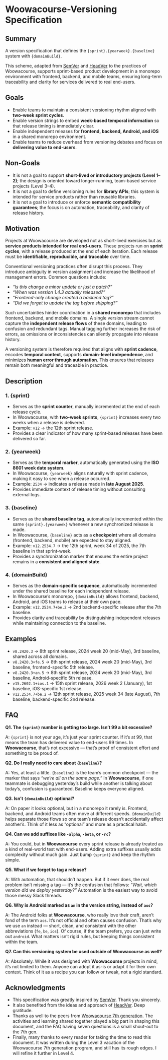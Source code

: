 # Woowacourse-Versioning Specification

## Summary

A version specification that defines the `{sprint}.{yearweek}.{baseline}` system with `{domainBuild}`.

This scheme, adapted from [SemVer](https://github.com/semver/semver) and [HeadVer](https://github.com/line/headver) to the practices of Woowacourse, supports sprint-based product development in a monorepo environment with frontend, backend, and mobile teams, ensuring long-term traceability and clarity for services delivered to real end-users.

## Goals

- Enable teams to maintain a consistent versioning rhythm aligned with **two-week sprint cycles**.
- Enable version strings to embed **week-based temporal information** so that release timing is immediately clear.
- Enable independent releases for **frontend, backend, Android, and iOS** in a shared monorepo environment.
- Enable teams to reduce overhead from versioning debates and focus on **delivering value to end-users**.

## Non-Goals

- It is not a goal to support **short-lived or introductory projects (Level 1–2)**; the design is oriented toward longer-running, team-based service projects (Level 3–4).
- It is not a goal to define versioning rules for **library APIs**; this system is intended for service products rather than reusable libraries.
- It is not a goal to introduce or enforce **semantic compatibility guarantees**; the focus is on automation, traceability, and clarity of release history.

## Motivation

Projects at Woowacourse are developed not as short-lived exercises but as **service products intended for real end-users**. These projects run on **sprint cycles**, with a release produced at the end of each iteration. Each release must be **identifiable, reproducible, and traceable** over time.

Conventional versioning practices often disrupt this process. They introduce ambiguity in version assignment and increase the likelihood of management errors. Common questions include:

- *“Is this change a minor update or just a patch?”*
- *“When was version 1.4.3 actually released?”*
- *“Frontend-only change created a backend tag?”*
- *“Did we forget to update the tag before shipping?”*

Such uncertainties hinder coordination in a **shared monorepo** that includes frontend, backend, and mobile domains. A single version stream cannot capture the **independent release flows** of these domains, leading to confusion and redundant tags. Manual tagging further increases the risk of errors, as omissions or inconsistencies can silently propagate into release history.

A versioning system is therefore required that aligns with **sprint cadence**, encodes **temporal context**, supports **domain-level independence**, and minimizes **human error through automation**. This ensures that releases remain both meaningful and traceable in practice.

## Description

### 1. {sprint}

- Serves as the **sprint counter**, manually incremented at the end of each release cycle.  
- In Woowacourse, with **two-week sprints**, `{sprint}` increases every two weeks when a release is delivered.  
- Example: `v12` → the 12th sprint release.  
- Provides a clear indicator of how many sprint-based releases have been delivered so far.  

### 2. {yearweek}

- Serves as the **temporal marker**, automatically generated using the **ISO 8601 week date system**.  
- In Woowacourse, `{yearweek}` aligns naturally with sprint cadence, making it easy to see when a release occurred.  
- Example: `2534` → indicates a release made in **late August 2025**.  
- Provides immediate context of release timing without consulting external logs.  

### 3. {baseline}

- Serves as the **shared baseline tag**, automatically incremented within the same `{sprint}.{yearweek}` whenever a new synchronized release is made.  
- In Woowacourse, `{baseline}` acts as a **checkpoint** where all domains (frontend, backend, mobile) are expected to stay aligned.  
- Example: `v12.2534.7` → the 12th sprint, week 34 of 2025, the 7th baseline in that sprint-week.  
- Provides a synchronization marker that ensures the entire project remains in a **consistent and aligned state**.  

### 4. {domainBuild}

- Serves as the **domain-specific sequence**, automatically incremented under the shared baseline for each independent release.  
- In Woowacourse’s monorepo, `{domainBuild}` allows frontend, backend, Android, and iOS teams to release at their own pace.  
- Example: `v12.2534.7+be.2` → 2nd backend-specific release after the 7th baseline.  
- Provides clarity and traceability by distinguishing independent releases while maintaining connection to the baseline.  

## Examples

- `v8.2420.3` → 8th sprint release, 2024 week 20 (mid-May), 3rd baseline, shared across all domains.  
- `v8.2420.3+fe.5` → 8th sprint release, 2024 week 20 (mid-May), 3rd baseline, frontend-specific 5th release.  
- `v8.2420.3+an.5` → 8th sprint release, 2024 week 20 (mid-May), 3rd baseline, Android-specific 5th release.  
- `v15.2602.1+ios.1` → 15th sprint release, 2026 week 2 (January), 1st baseline, iOS-specific 1st release.  
- `v12.2534.7+be.2` → 12th sprint release, 2025 week 34 (late August), 7th baseline, backend-specific 2nd release.  

## FAQ

**Q1. The `{sprint}` number is getting too large. Isn’t 99 a bit excessive?**  

A: `{sprint}` is not your age, it’s just your sprint counter. If it’s at 99, that means the team has delivered value to end-users 99 times. In **Woowacourse**, that’s not excessive — that’s proof of consistent effort and something to be proud of.  

**Q2. Do I really need to care about `{baseline}`?**  

A: Yes, at least a little. `{baseline}` is the team’s common checkpoint — the marker that says *“we’re all on the same page.”* In **Woowacourse**, if one teammate is debugging yesterday’s build while another is talking about today’s, confusion is guaranteed. Baseline keeps everyone aligned.  

**Q3. Isn’t `{domainBuild}` optional?**  

A: On paper it looks optional, but in a monorepo it rarely is. Frontend, backend, and Android teams often move at different speeds. `{domainBuild}` helps separate those flows so one team’s release doesn’t accidentally affect another’s. Think of it less as “optional” and more as a practical habit.  

**Q4. Can we add suffixes like `-alpha`, `-beta`, or `-rc`?**  

A: You could, but in **Woowacourse** every sprint release is already treated as a kind of real-world test with end-users. Adding extra suffixes usually adds complexity without much gain. Just bump `{sprint}` and keep the rhythm simple.  

**Q5. What if we forget to tag a release?**  

A: With automation, that shouldn’t happen. But if it ever does, the real problem isn’t missing a tag — it’s the confusion that follows: *“Wait, which version did we deploy yesterday?”* Automation is the easiest way to avoid those messy Slack threads.  

**Q6. Why is Android marked as `an` in the version string, instead of `aos`?**  

A: The Android folks at **Woowacourse**, who really love their craft, aren’t fond of the term `aos`. It’s not official and often causes confusion. That’s why we use `an` instead — short, clean, and consistent with the other abbreviations (`fe`, `be`, `ios`). Of course, if the team prefers, you can just write out `android`. What matters isn’t rigid rules, but keeping things consistent within the team.  

**Q7. Can this versioning system be used outside of Woowacourse as well?**  

A: Absolutely. While it was designed with **Woowacourse** projects in mind, it’s not limited to them. Anyone can adopt it as-is or adapt it for their own context. Think of it as a recipe you can follow or tweak, not a rigid standard.  

## Acknowledgments

- This specification was greatly inspired by [SemVer](https://github.com/semver/semver). Thank you sincerely.  
- It also benefited from the ideas and approach of [HeadVer](https://github.com/line/headver). Deep gratitude.  
- Thanks as well to the peers from [Woowacourse 7th generation](https://www.woowacourse.io/). The activities and learning shared together played a big part in shaping this document, and the FAQ having seven questions is a small shout-out to the 7th gen.  
- Finally, many thanks to every reader for taking the time to read this document. It was written during the Level 3 vacation of the Woowacourse 7th generation program, and still has its rough edges. I will refine it further in Level 4.  
